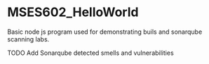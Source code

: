 # MSES602_HelloWorld
Basic node js program used for demonstrating buils and sonarqube scanning labs. 

TODO
Add Sonarqube detected smells and vulnerabilities
